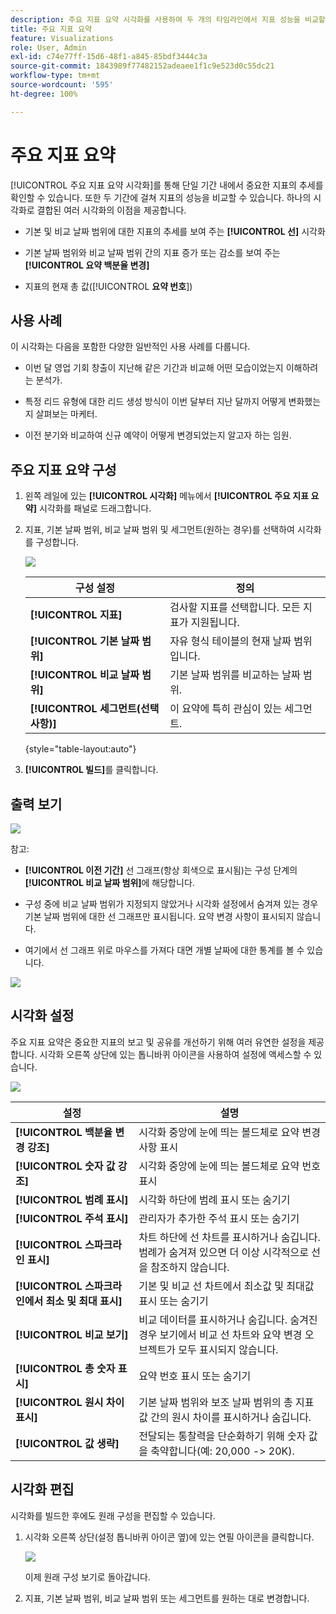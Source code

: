 ```yaml
---
description: 주요 지표 요약 시각화를 사용하여 두 개의 타임라인에서 지표 성능을 비교할 수 있습니다.
title: 주요 지표 요약
feature: Visualizations
role: User, Admin
exl-id: c74e77ff-15d6-48f1-a845-85bdf3444c3a
source-git-commit: 1843989f77482152adeaee1f1c9e523d0c55dc21
workflow-type: tm+mt
source-wordcount: '595'
ht-degree: 100%

---
```


# 주요 지표 요약

[!UICONTROL 주요 지표 요약 시각화]를 통해 단일 기간 내에서 중요한 지표의 추세를 확인할 수 있습니다. 또한 두 기간에 걸쳐 지표의 성능을 비교할 수 있습니다. 하나의 시각화로 결합된 여러 시각화의 이점을 제공합니다.

* 기본 및 비교 날짜 범위에 대한 지표의 추세를 보여 주는 **[!UICONTROL 선]** 시각화

* 기본 날짜 범위와 비교 날짜 범위 간의 지표 증가 또는 감소를 보여 주는 **[!UICONTROL 요약 백분율 변경]**

* 지표의 현재 총 값([!UICONTROL **요약 번호**])

## 사용 사례

이 시각화는 다음을 포함한 다양한 일반적인 사용 사례를 다룹니다.

* 이번 달 영업 기회 창출이 지난해 같은 기간과 비교해 어떤 모습이었는지 이해하려는 분석가.

* 특정 리드 유형에 대한 리드 생성 방식이 이번 달부터 지난 달까지 어떻게 변화했는지 살펴보는 마케터.

* 이전 분기와 비교하여 신규 예약이 어떻게 변경되었는지 알고자 하는 임원.

## 주요 지표 요약 구성

1. 왼쪽 레일에 있는 **[!UICONTROL 시각화]** 메뉴에서 **[!UICONTROL 주요 지표 요약]** 시각화를 패널로 드래그합니다.

1. 지표, 기본 날짜 범위, 비교 날짜 범위 및 세그먼트(원하는 경우)를 선택하여 시각화를 구성합니다.

   ![](assets/key-metric-config.png)

   | 구성 설정 | 정의 |
   | --- | --- |
   | **[!UICONTROL 지표]** | 검사할 지표를 선택합니다. 모든 지표가 지원됩니다. |
   | **[!UICONTROL 기본 날짜 범위]** | 자유 형식 테이블의 현재 날짜 범위입니다. |
   | **[!UICONTROL 비교 날짜 범위]** | 기본 날짜 범위를 비교하는 날짜 범위. |
   | **[!UICONTROL 세그먼트(선택 사항)]** | 이 요약에 특히 관심이 있는 세그먼트. |

   {style="table-layout:auto"}

1. **[!UICONTROL 빌드]**&#x200B;를 클릭합니다.

## 출력 보기

![](assets/key-metric-output.png)

참고:

* **[!UICONTROL 이전 기간]** 선 그래프(항상 회색으로 표시됨)는 구성 단계의 **[!UICONTROL 비교 날짜 범위]**&#x200B;에 해당합니다.

* 구성 중에 비교 날짜 범위가 지정되지 않았거나 시각화 설정에서 숨겨져 있는 경우 기본 날짜 범위에 대한 선 그래프만 표시됩니다. 요약 변경 사항이 표시되지 않습니다.

* 여기에서 선 그래프 위로 마우스를 가져다 대면 개별 날짜에 대한 통계를 볼 수 있습니다.

![](assets/key-metric-output2.png)

## 시각화 설정

주요 지표 요약은 중요한 지표의 보고 및 공유를 개선하기 위해 여러 유연한 설정을 제공합니다. 시각화 오른쪽 상단에 있는 톱니바퀴 아이콘을 사용하여 설정에 액세스할 수 있습니다.

![](assets/key-metric-settings.png)

| 설정 | 설명 |
| --- | --- |
| **[!UICONTROL 백분율 변경 강조]** | 시각화 중앙에 눈에 띄는 볼드체로 요약 변경 사항 표시 |
| **[!UICONTROL 숫자 값 강조]** | 시각화 중앙에 눈에 띄는 볼드체로 요약 번호 표시 |
| **[!UICONTROL 범례 표시]** | 시각화 하단에 범례 표시 또는 숨기기 |
| **[!UICONTROL 주석 표시]** | 관리자가 추가한 주석 표시 또는 숨기기 |
| **[!UICONTROL 스파크라인 표시]** | 차트 하단에 선 차트를 표시하거나 숨깁니다. 범례가 숨겨져 있으면 더 이상 시각적으로 선을 참조하지 않습니다. |
| **[!UICONTROL 스파크라인에서 최소 및 최대 표시]** | 기본 및 비교 선 차트에서 최소값 및 최대값 표시 또는 숨기기 |
| **[!UICONTROL 비교 보기]** | 비교 데이터를 표시하거나 숨깁니다. 숨겨진 경우 보기에서 비교 선 차트와 요약 변경 오브젝트가 모두 표시되지 않습니다. |
| **[!UICONTROL 총 숫자 표시]** | 요약 번호 표시 또는 숨기기 |
| **[!UICONTROL 원시 차이 표시]** | 기본 날짜 범위와 보조 날짜 범위의 총 지표 값 간의 원시 차이를 표시하거나 숨깁니다. |
| **[!UICONTROL 값 생략]** | 전달되는 통찰력을 단순화하기 위해 숫자 값을 축약합니다(예: 20,000 -> 20K). |

## 시각화 편집

시각화를 빌드한 후에도 원래 구성을 편집할 수 있습니다.

1. 시각화 오른쪽 상단(설정 톱니바퀴 아이콘 옆)에 있는 연필 아이콘을 클릭합니다.

   ![](assets/edit-icon.png)

   이제 원래 구성 보기로 돌아갑니다.

1. 지표, 기본 날짜 범위, 비교 날짜 범위 또는 세그먼트를 원하는 대로 변경합니다.
